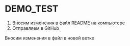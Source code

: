 # DEMO_TEST


1. Вносим изменения в файл README на компьютере
2. Отправляем в GitHub

Вносим изменения в файл в новой ветке